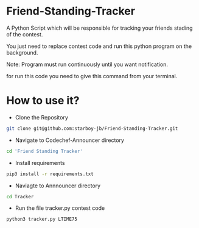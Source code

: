 # Friend-Standing-Tracker

A Python Script which will be responsible for tracking your friends stading of the contest.

You just need to replace contest code and run this python program on the background.

Note: Program must run continuously until you want notification.

for run this code you need to give this command from your terminal.

# How to use it?

- Clone the Repository

```sh
git clone git@github.com:starboy-jb/Friend-Standing-Tracker.git
```

- Navigate to Codechef-Announcer directory

```sh
cd 'Friend Standing Tracker'
```

- Install requirements

```sh
pip3 install -r requirements.txt
```

- Naviagte to Annnouncer directory

```sh
cd Tracker
```

- Run the file tracker.py contest code

```sh
python3 tracker.py LTIME75
```

